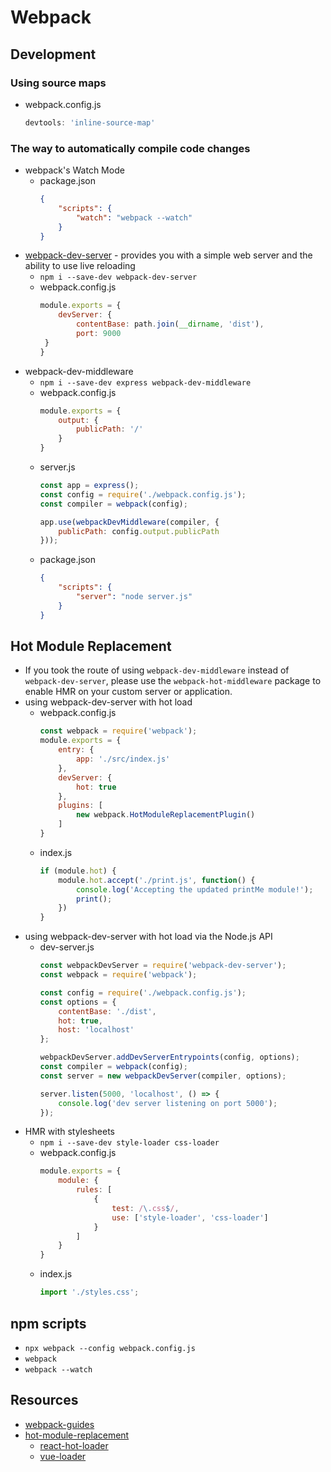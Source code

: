 # Webpack

## Development
### Using source maps
- webpack.config.js
    ```js
    devtools: 'inline-source-map'
    ```
### The way to automatically compile code changes
- webpack's Watch Mode
    - package.json
        ```json
        {
            "scripts": {
                "watch": "webpack --watch"
            }
        }
        ```
- [webpack-dev-server](https://webpack.js.org/configuration/dev-server/) - provides you with a simple web server and the ability to use live reloading
    - `npm i --save-dev webpack-dev-server`
    - webpack.config.js
        ```js
        module.exports = {
            devServer: {
                contentBase: path.join(__dirname, 'dist'),
                port: 9000
         }
        }
        ```
- webpack-dev-middleware
    - `npm i --save-dev express webpack-dev-middleware`
    - webpack.config.js
        ```js
        module.exports = {
            output: {
                publicPath: '/'
            }
        }
        ```
    - server.js
        ```js
        const app = express();
        const config = require('./webpack.config.js');
        const compiler = webpack(config);

        app.use(webpackDevMiddleware(compiler, {
            publicPath: config.output.publicPath
        }));
        ```
    - package.json
        ```json
        {
            "scripts": {
                "server": "node server.js"
            }
        }
        ```
## Hot Module Replacement
- If you took the route of using `webpack-dev-middleware` instead of `webpack-dev-server`, please use the `webpack-hot-middleware` package to enable HMR on your custom server or application.  
- using webpack-dev-server with hot load
    - webpack.config.js
        ```js
        const webpack = require('webpack');
        module.exports = {
            entry: {
                app: './src/index.js'
            },
            devServer: {
                hot: true
            },
            plugins: [
                new webpack.HotModuleReplacementPlugin()
            ]
        }
        ```
    - index.js
        ```js
        if (module.hot) {
            module.hot.accept('./print.js', function() {
                console.log('Accepting the updated printMe module!');
                print();
            })
        }
        ```
- using webpack-dev-server with hot load via the Node.js API
    - dev-server.js
        ```js
        const webpackDevServer = require('webpack-dev-server');
        const webpack = require('webpack');

        const config = require('./webpack.config.js');
        const options = {
            contentBase: './dist',
            hot: true,
            host: 'localhost'
        };

        webpackDevServer.addDevServerEntrypoints(config, options);
        const compiler = webpack(config);
        const server = new webpackDevServer(compiler, options);

        server.listen(5000, 'localhost', () => {
            console.log('dev server listening on port 5000');
        });
        ```        
- HMR with stylesheets
    - `npm i --save-dev style-loader css-loader`
    - webpack.config.js
        ```js
        module.exports = {
            module: {
                rules: [
                    {
                        test: /\.css$/,
                        use: ['style-loader', 'css-loader']
                    }
                ]
            }
        }
        ```
    - index.js
        ```js
        import './styles.css';
        ```

## npm scripts
- `npx webpack --config webpack.config.js`
- `webpack`
- `webpack --watch`


## Resources
- [webpack-guides](https://webpack.js.org/guides/)
- [hot-module-replacement](https://webpack.js.org/guides/hot-module-replacement/)
    - [react-hot-loader](https://github.com/gaearon/react-hot-loader)
    - [vue-loader](https://github.com/vuejs/vue-loader)
